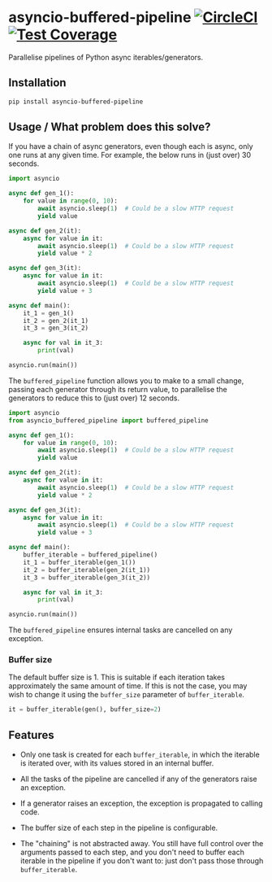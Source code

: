 # asyncio-buffered-pipeline [![CircleCI](https://circleci.com/gh/michalc/asyncio-buffered-pipeline.svg?style=shield)](https://circleci.com/gh/michalc/asyncio-buffered-pipeline) [![Test Coverage](https://api.codeclimate.com/v1/badges/84661ec860980bc4b5ab/test_coverage)](https://codeclimate.com/github/michalc/asyncio-buffered-pipeline/test_coverage)

Parallelise pipelines of Python async iterables/generators.

## Installation

```bash
pip install asyncio-buffered-pipeline
```

## Usage / What problem does this solve?

If you have a chain of async generators, even though each is async, only one runs at any given time. For example, the below runs in (just over) 30 seconds.

```python
import asyncio

async def gen_1():
    for value in range(0, 10):
        await asyncio.sleep(1)  # Could be a slow HTTP request
        yield value

async def gen_2(it):
    async for value in it:
        await asyncio.sleep(1)  # Could be a slow HTTP request
        yield value * 2

async def gen_3(it):
    async for value in it:
        await asyncio.sleep(1)  # Could be a slow HTTP request
        yield value + 3

async def main():
    it_1 = gen_1()
    it_2 = gen_2(it_1)
    it_3 = gen_3(it_2)

    async for val in it_3:
        print(val)

asyncio.run(main())
```

The `buffered_pipeline` function allows you to make to a small change, passing each generator through its return value, to parallelise the generators to reduce this to (just over) 12 seconds.

```python
import asyncio
from asyncio_buffered_pipeline import buffered_pipeline

async def gen_1():
    for value in range(0, 10):
        await asyncio.sleep(1)  # Could be a slow HTTP request
        yield value

async def gen_2(it):
    async for value in it:
        await asyncio.sleep(1)  # Could be a slow HTTP request
        yield value * 2

async def gen_3(it):
    async for value in it:
        await asyncio.sleep(1)  # Could be a slow HTTP request
        yield value + 3

async def main():
    buffer_iterable = buffered_pipeline()
    it_1 = buffer_iterable(gen_1())
    it_2 = buffer_iterable(gen_2(it_1))
    it_3 = buffer_iterable(gen_3(it_2))

    async for val in it_3:
        print(val)

asyncio.run(main())
```

The `buffered_pipeline` ensures internal tasks are cancelled on any exception.

### Buffer size

The default buffer size is 1. This is suitable if each iteration takes approximately the same amount of time. If this is not the case, you may wish to change it using the `buffer_size` parameter of `buffer_iterable`.

```python
it = buffer_iterable(gen(), buffer_size=2)
```

## Features

- Only one task is created for each `buffer_iterable`, in which the iterable is iterated over, with its values stored in an internal buffer.

- All the tasks of the pipeline are cancelled if any of the generators raise an exception.

- If a generator raises an exception, the exception is propagated to calling code.

- The buffer size of each step in the pipeline is configurable.

- The "chaining" is not abstracted away. You still have full control over the arguments passed to each step, and you don't need to buffer each iterable in the pipeline if you don't want to: just don't pass those through `buffer_iterable`.
